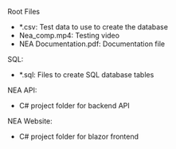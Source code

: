 Root Files <br />
- *.csv: Test data to use to create the database
- Nea_comp.mp4: Testing video
- NEA Documentation.pdf: Documentation file <br />

SQL:
- *.sql: Files to create SQL database tables<br />

NEA API: 
- C# project folder for backend API<br />

NEA Website: 
- C# project folder for blazor frontend<br />
